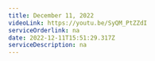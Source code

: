 ```yaml
---
title: December 11, 2022
videoLink: https://youtu.be/SyQM_PtZZdI
serviceOrderlink: na
date: 2022-12-11T15:51:29.317Z
serviceDescription: n﻿a
---
```

